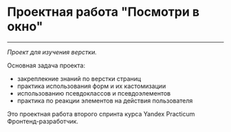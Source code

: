 # Проектная работа "Посмотри в окно"

_____

*Проект для изучения верстки.*

Основная задача проекта: 
* закреплекние знаний по верстки страниц
* практика использования форм и их кастомизации
* использованию псевдоклассов и псевдоэлементов
* практика по реакции элементов на действия пользователя

Это проектная работа второго спринта курса 
Yandex Practicum Фронтенд-разработчик.



